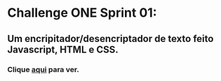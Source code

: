 # Challenge ONE Sprint 01:

## Um encripitador/desencriptador de texto feito Javascript, HTML e CSS.

### Clique [aqui](https://itszover.github.io/one1/) para ver.
